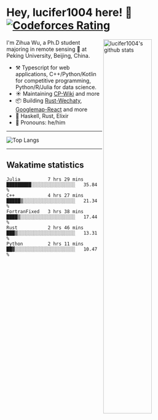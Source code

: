 # Hey, lucifer1004 here! :wave: [![Codeforces Rating](https://cfrating.ihcr.top/?user=lucifer1004&style=flat-square)](https://codeforces.com/profile/lucifer1004)

<img width="50%" align="right" alt="lucifer1004's github stats" src="https://github-readme-stats.vercel.app/api?username=lucifer1004&show_icons=true">

I'm Zihua Wu, a Ph.D student majoring in remote sensing :satellite: at Peking University, Beijing, China.

- :hammer_and_pick: Typescript for web applications, C++/Python/Kotlin for competitive programming, Python/R/Julia for data science.
- :sunny: Maintaining [CP-Wiki](https://cp-wiki.vercel.app) and more 
- :package: Building [Rust-Wechaty](https://github.com/wechaty/rust-wechaty), [Googlemap-React](https://github.com/googlemap-react/googlemap-react) and more
- :seedling: Haskell, Rust, Elixir
- :man: Pronouns: he/him

---

![Top Langs](https://github-readme-stats.vercel.app/api/top-langs/?username=lucifer1004&layout=compact)

---

## Wakatime statistics

<!--START_SECTION:waka-->
```text
Julia          7 hrs 29 mins   █████████░░░░░░░░░░░░░░░░   35.84 % 
C++            4 hrs 27 mins   █████▒░░░░░░░░░░░░░░░░░░░   21.34 % 
FortranFixed   3 hrs 38 mins   ████▒░░░░░░░░░░░░░░░░░░░░   17.44 % 
Rust           2 hrs 46 mins   ███▒░░░░░░░░░░░░░░░░░░░░░   13.31 % 
Python         2 hrs 11 mins   ██▓░░░░░░░░░░░░░░░░░░░░░░   10.47 % 
```
<!--END_SECTION:waka-->
